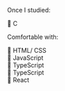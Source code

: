Once I studied:  
  
🌱 C 
  

Comfortable with:  
  
🌲 HTML/ CSS  
🌲 JavaScript  
🌲 TypeScript  
🌲 TypeScript  
🌲 React  


